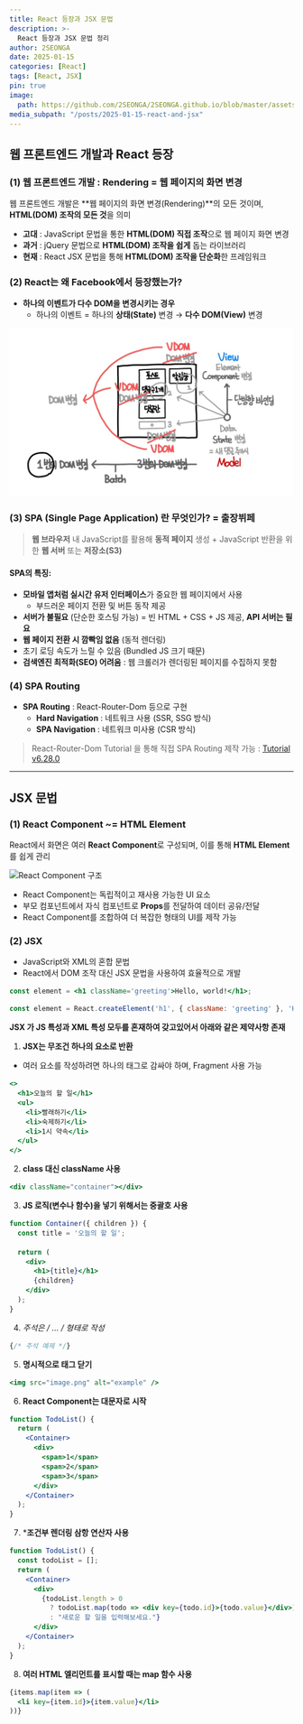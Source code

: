 ```yaml
---
title: React 등장과 JSX 문법
description: >-
  React 등장과 JSX 문법 정리
author: 2SEONGA
date: 2025-01-15
categories: [React]
tags: [React, JSX]
pin: true
image:
  path: https://github.com/2SEONGA/2SEONGA.github.io/blob/master/assets/images/2025-01-15-react-and-jsx(1).png
media_subpath: "/posts/2025-01-15-react-and-jsx"
---
```


## 웹 프론트엔드 개발과 React 등장

### (1) 웹 프론트엔드 개발 : Rendering = 웹 페이지의 화면 변경

웹 프론트엔드 개발은 **웹 페이지의 화면 변경(Rendering)**의 모든 것이며, **HTML(DOM) 조작의 모든 것**을 의미

- **고대** : JavaScript 문법을 통한 **HTML(DOM) 직접 조작**으로 웹 페이지 화면 변경
- **과거** : jQuery 문법으로 **HTML(DOM) 조작을 쉽게** 돕는 라이브러리
- **현재** : React JSX 문법을 통해 **HTML(DOM) 조작을 단순화**한 프레임워크

### (2) React는 왜 Facebook에서 등장했는가?

- **하나의 이벤트가 다수 DOM을 변경시키는 경우**
  - 하나의 이벤트 = 하나의 **상태(State)** 변경 → **다수 DOM(View)** 변경

![React 상태 관리 예제](https://github.com/2SEONGA/2SEONGA.github.io/blob/master/assets/images/2025-01-15-react-and-jsx(1).png)

### (3) SPA (Single Page Application) 란 무엇인가? = 출장뷔페

> **웹 브라우저** 내 JavaScript를 활용해 **동적 페이지** 생성 + JavaScript 반환을 위한 **웹 서버** 또는 **저장소(S3)**

#### SPA의 특징:
- **모바일 앱처럼 실시간 유저 인터페이스**가 중요한 웹 페이지에서 사용
  - 부드러운 페이지 전환 및 버튼 동작 제공
- **서버가 불필요** (단순한 호스팅 가능) = 빈 HTML + CSS + JS 제공, **API 서버는 필요**
- **웹 페이지 전환 시 깜빡임 없음** (동적 렌더링)
- 초기 로딩 속도가 느릴 수 있음 (Bundled JS 크기 때문)
- **검색엔진 최적화(SEO) 어려움** : 웹 크롤러가 렌더링된 페이지를 수집하지 못함

### (4) SPA Routing

- **SPA Routing** : React-Router-Dom 등으로 구현
  - **Hard Navigation** : 네트워크 사용 (SSR, SSG 방식)
  - **SPA Navigation** : 네트워크 미사용 (CSR 방식)

> React-Router-Dom Tutorial 을 통해 직접 SPA Routing 제작 가능 : [Tutorial v6.28.0](https://reactrouter.com/6.28.0/start/tutorial)

---

## JSX 문법

### (1) React Component ~= HTML Element

React에서 화면은 여러 **React Component**로 구성되며, 이를 통해 **HTML Element**를 쉽게 관리

![React Component 구조](![/Users/leeseonga/github.io/2SEONGA.github.io/assets/images/2025-01-15-react-and-jsx(2).png](https://github.com/2SEONGA/2SEONGA.github.io/blob/master/assets/images/2025-01-15-react-and-jsx(2).png))

- React Component는 독립적이고 재사용 가능한 UI 요소
- 부모 컴포넌트에서 자식 컴포넌트로 **Props**를 전달하여 데이터 공유/전달
- React Component를 조합하여 더 복잡한 형태의 UI를 제작 가능

### (2) JSX

- JavaScript와 XML의 혼합 문법
- React에서 DOM 조작 대신 JSX 문법을 사용하여 효율적으로 개발

```jsx
const element = <h1 className='greeting'>Hello, world!</h1>;
```
```jsx
const element = React.createElement('h1', { className: 'greeting' }, 'Hello, world!');
```

**JSX 가 JS 특성과 XML 특성 모두를 혼재하여 갖고있어서 아래와 같은 제약사항 존재**

1.  **JSX는 무조건 하나의 요소로 반환**
- 여러 요소를 작성하려면 하나의 태그로 감싸야 하며, Fragment 사용 가능

```jsx
<>
  <h1>오늘의 할 일</h1>
  <ul>
    <li>빨래하기</li>
    <li>숙제하기</li>
    <li>1시 약속</li>
  </ul>
</>
```

2.  **class 대신 className 사용**

```jsx
<div className="container"></div>
```

3.  **JS 로직(변수나 함수)을 넣기 위해서는 중괄호 사용**

```jsx
function Container({ children }) {
  const title = '오늘의 할 일';

  return (
    <div>
      <h1>{title}</h1>
      {children}
    </div>
  );
}
```

4.  **주석은 /* ... */ 형태로 작성**

```jsx
{/* 주석 예제 */}
```

5.  **명시적으로 태그 닫기**

```jsx
<img src="image.png" alt="example" />
```

6.  **React Component는 대문자로 시작**

```jsx
function TodoList() {
  return (
    <Container>
      <div>
        <span>1</span>
        <span>2</span>
        <span>3</span>
      </div>
    </Container>
  );
}
```

7.  ***조건부 렌더링 삼항 연산자 사용**

```jsx
function TodoList() {
  const todoList = [];
  return (
    <Container>
      <div>
        {todoList.length > 0
          ? todoList.map(todo => <div key={todo.id}>{todo.value}</div>)
          : "새로운 할 일을 입력해보세요."}
      </div>
    </Container>
  );
}
```

8.  **여러 HTML 엘리먼트를 표시할 때는 map 함수 사용**

```jsx
{items.map(item => (
  <li key={item.id}>{item.value}</li>
))}
```